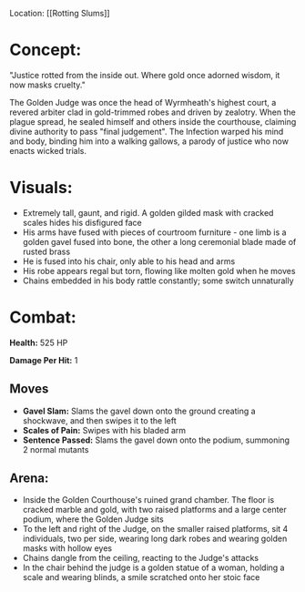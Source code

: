 
Location: [[Rotting Slums]]


# **Concept:**

"Justice rotted from the inside out. Where gold once adorned wisdom, it now masks cruelty."

The Golden Judge was once the head of Wyrmheath's highest court, a revered arbiter clad in gold-trimmed robes and driven by zealotry. When the plague spread, he sealed himself and others inside the courthouse, claiming divine authority to pass "final judgement". The Infection warped his mind and body, binding him into a walking gallows, a parody of justice who now enacts wicked trials.



# Visuals:

- Extremely tall, gaunt, and rigid. A golden gilded mask with cracked scales hides his disfigured face
- His arms have fused with pieces of courtroom furniture - one limb is a golden gavel fused into bone, the other a long ceremonial blade made of rusted brass
- He is fused into his chair, only able to his head and arms
- His robe appears regal but torn, flowing like molten gold when he moves
- Chains embedded in his body rattle constantly; some switch unnaturally

# Combat:

**Health:** 525 HP

**Damage Per Hit:** 1

## Moves

- **Gavel Slam:** Slams the gavel down onto the ground creating a shockwave, and then swipes it to the left
- **Scales of Pain:** Swipes with his bladed arm
- **Sentence Passed:** Slams the gavel down onto the podium, summoning 2 normal mutants


## Arena:

- Inside the Golden Courthouse's ruined grand chamber. The floor is cracked marble and gold, with two raised platforms and a large center podium, where the Golden Judge sits
- To the left and right of the Judge, on the smaller raised platforms, sit 4 individuals, two per side, wearing long dark robes and wearing golden masks with hollow eyes
- Chains dangle from the ceiling, reacting to the Judge's attacks
- In the chair behind the judge is a golden statue of a woman, holding a scale and wearing blinds, a smile scratched onto her stoic face